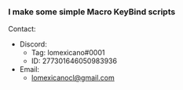 ### I make some simple Macro KeyBind scripts

Contact:  
-  Discord:
	-  Tag: lomexicano#0001  
	- ID: 277301646050983936
- Email:
	- lomexicanocl@gmail.com
